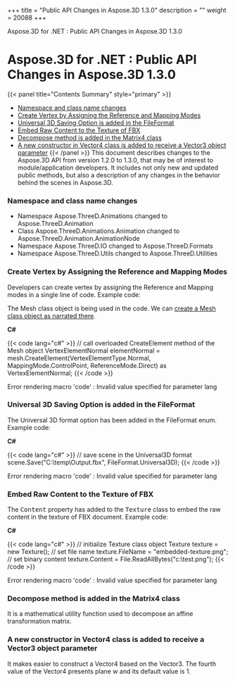 +++
title = "Public API Changes in Aspose.3D 1.3.0" 
description = "" 
weight = 20088 
+++

Aspose.3D for .NET : Public API Changes in Aspose.3D 1.3.0  

# Aspose.3D for .NET : Public API Changes in Aspose.3D 1.3.0


{{< panel title="Contents Summary" style="primary" >}}
*   [Namespace and class name changes](#PublicAPIChangesinAspose.3D1.3.0-Namespaceandclassnamechanges)
*   [Create Vertex by Assigning the Reference and Mapping Modes](#PublicAPIChangesinAspose.3D1.3.0-CreateVertexbyAssigningtheReferenceandMappingModes)
*   [Universal 3D Saving Option is added in the FileFormat](#PublicAPIChangesinAspose.3D1.3.0-Universal3DSavingOptionisaddedintheFileFormat)
*   [Embed Raw Content to the Texture of FBX](#PublicAPIChangesinAspose.3D1.3.0-EmbedRawContenttotheTextureofFBX)
*   [Decompose method is added in the Matrix4 class](#PublicAPIChangesinAspose.3D1.3.0-DecomposemethodisaddedintheMatrix4class)
*   [A new constructor in Vector4 class is added to receive a Vector3 object parameter](#PublicAPIChangesinAspose.3D1.3.0-AnewconstructorinVector4classisaddedtoreceiveaVector3objectparameter)
{{< /panel >}}
This document describes changes to the Aspose.3D API from version 1.2.0 to 1.3.0, that may be of interest to module/application developers. It includes not only new and updated public methods, but also a description of any changes in the behavior behind the scenes in Aspose.3D.

### Namespace and class name changes

*   Namespace Aspose.ThreeD.Animations changed to Aspose.ThreeD.Animation
*   Class Aspose.ThreeD.Animations.Animation changed to Aspose.ThreeD.Animation.AnimationNode
*   Namespace Aspose.ThreeD.IO changed to Aspose.ThreeD.Formats
*   Namespace Aspose.ThreeD.Utils changed to Aspose.ThreeD.Utilities

### Create Vertex by Assigning the Reference and Mapping Modes

Developers can create vertex by assigning the Reference and Mapping modes in a single line of code. Example code:

The Mesh class object is being used in the code. We can [create a Mesh class object as narrated there](/pages/createpage.action?spaceKey=3dnet&title=Create+a+3D+Cube+Mesh&linkCreation=true&fromPageId=19923253).

**C#**

{{< code lang="c#" >}}
// call overloaded CreateElement method of the Mesh object
VertexElementNormal elementNormal = mesh.CreateElement(VertexElementType.Normal, MappingMode.ControlPoint, ReferenceMode.Direct) as VertexElementNormal;
{{< /code >}}

Error rendering macro 'code' : Invalid value specified for parameter lang

### Universal 3D Saving Option is added in the FileFormat

The Universal 3D format option has been added in the FileFormat enum. Example code:

**C#**

{{< code lang="c#" >}}
// save scene in the Universal3D format
scene.Save("C:\\temp\\Output.fbx", FileFormat.Universal3D);
{{< /code >}}

Error rendering macro 'code' : Invalid value specified for parameter lang

### Embed Raw Content to the Texture of FBX

The <tt>Content</tt> property has added to the <tt>Texture</tt> class to embed the raw content in the texture of FBX document. Example code:

**C#**

{{< code lang="c#" >}}
// initialize Texture class object
Texture texture = new Texture();
// set file name
texture.FileName = "embedded-texture.png";
// set binary content
texture.Content = File.ReadAllBytes("c:\\test.png");
{{< /code >}}

Error rendering macro 'code' : Invalid value specified for parameter lang

### Decompose method is added in the Matrix4 class

It is a mathematical utility function used to decompose an affine transformation matrix.

### A new constructor in Vector4 class is added to receive a Vector3 object parameter

It makes easier to construct a Vector4 based on the Vector3. The fourth value of the Vector4 presents plane w and its default value is 1.

